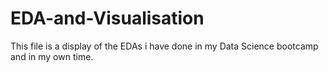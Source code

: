 # EDA-and-Visualisation

This file is a display of the EDAs i have done in my Data Science bootcamp and in my own time.
